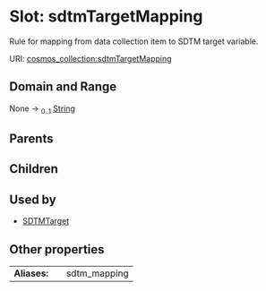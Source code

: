 
# Slot: sdtmTargetMapping

Rule for mapping from data collection item to SDTM target variable.

URI: [cosmos_collection:sdtmTargetMapping](https://www.cdisc.org/cosmos/collection_v1.0sdtmTargetMapping)


## Domain and Range

None &#8594;  <sub>0..1</sub> [String](types/String.md)

## Parents


## Children


## Used by

 * [SDTMTarget](SDTMTarget.md)

## Other properties

|  |  |  |
| --- | --- | --- |
| **Aliases:** | | sdtm_mapping |